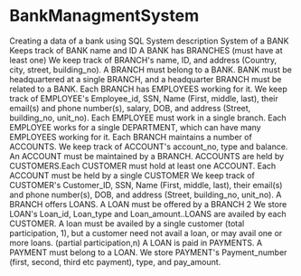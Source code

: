 # BankManagmentSystem
Creating a data of a bank using SQL
System description System of a BANK Keeps track of BANK name and ID A BANK has BRANCHES (must have at least one) We keep track of BRANCH's name, ID, and address (Country, city, street, building_no). A BRANCH must belong to a BANK. BANK must be headquartered at a single BRANCH, and a headquarter BRANCH must be related to a BANK. Each BRANCH has EMPLOYEES working for it. We keep track of EMPLOYEE's Employee_id, SSN, Name (First, middle, last), their email(s) and phone number(s), salary, DOB, and address (Street, building_no, unit_no). Each EMPLOYEE must work in a single branch. Each EMPLOYEE works for a single DEPARTMENT, which can have many EMPLOYEES working for it. Each BRANCH maintains a number of ACCOUNTS. We keep track of ACCOUNT's account_no, type and balance. An ACCOUNT must be maintained by a BRANCH. ACCOUNTS are held by CUSTOMERS.Each CUSTOMER must hold at least one ACCOUNT. Each ACCOUNT must be held by a single CUSTOMER We keep track of CUSTOMER's Customer_ID, SSN, Name (First, middle, last), their email(s) and phone number(s), DOB, and address (Street, building_no, unit_no). A BRANCH offers LOANS. A LOAN must be offered by a BRANCH 2
We store LOAN's Loan_id, Loan_type and Loan_amount..LOANS are availed by each CUSTOMER. A loan must be availed by a single customer (total participation, 1), but a customer need not avail a loan, or may avail one or more loans. (partial participation,n) A LOAN is paid in PAYMENTS. A PAYMENT must belong to a LOAN. We store PAYMENT's Payment_number (first, second, third etc payment), type, and pay_amount.
